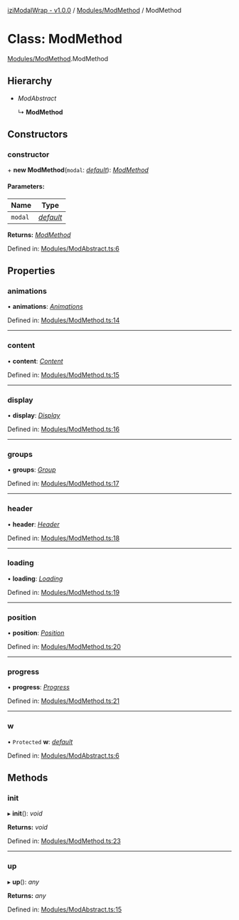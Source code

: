 [iziModalWrap - v1.0.0](../README.md) / [Modules/ModMethod](../modules/modules_modmethod.md) / ModMethod

# Class: ModMethod

[Modules/ModMethod](../modules/modules_modmethod.md).ModMethod

## Hierarchy

* *ModAbstract*

  ↳ **ModMethod**

## Constructors

### constructor

\+ **new ModMethod**(`modal`: [*default*](izimodalwrap.default.md)): [*ModMethod*](modules_modmethod.modmethod.md)

#### Parameters:

Name | Type |
------ | ------ |
`modal` | [*default*](izimodalwrap.default.md) |

**Returns:** [*ModMethod*](modules_modmethod.modmethod.md)

Defined in: [Modules/ModAbstract.ts:6](https://github.com/voltsonic/javascript-izimodal-wrap/blob/04f6ec1/src/Modules/ModAbstract.ts#L6)

## Properties

### animations

• **animations**: [*Animations*](modules_methods_animations.animations.md)

Defined in: [Modules/ModMethod.ts:14](https://github.com/voltsonic/javascript-izimodal-wrap/blob/04f6ec1/src/Modules/ModMethod.ts#L14)

___

### content

• **content**: [*Content*](modules_methods_content.content.md)

Defined in: [Modules/ModMethod.ts:15](https://github.com/voltsonic/javascript-izimodal-wrap/blob/04f6ec1/src/Modules/ModMethod.ts#L15)

___

### display

• **display**: [*Display*](modules_methods_display.display.md)

Defined in: [Modules/ModMethod.ts:16](https://github.com/voltsonic/javascript-izimodal-wrap/blob/04f6ec1/src/Modules/ModMethod.ts#L16)

___

### groups

• **groups**: [*Group*](modules_methods_group.group.md)

Defined in: [Modules/ModMethod.ts:17](https://github.com/voltsonic/javascript-izimodal-wrap/blob/04f6ec1/src/Modules/ModMethod.ts#L17)

___

### header

• **header**: [*Header*](modules_methods_header.header.md)

Defined in: [Modules/ModMethod.ts:18](https://github.com/voltsonic/javascript-izimodal-wrap/blob/04f6ec1/src/Modules/ModMethod.ts#L18)

___

### loading

• **loading**: [*Loading*](modules_methods_loading.loading.md)

Defined in: [Modules/ModMethod.ts:19](https://github.com/voltsonic/javascript-izimodal-wrap/blob/04f6ec1/src/Modules/ModMethod.ts#L19)

___

### position

• **position**: [*Position*](modules_methods_position.position.md)

Defined in: [Modules/ModMethod.ts:20](https://github.com/voltsonic/javascript-izimodal-wrap/blob/04f6ec1/src/Modules/ModMethod.ts#L20)

___

### progress

• **progress**: [*Progress*](modules_methods_progress.progress.md)

Defined in: [Modules/ModMethod.ts:21](https://github.com/voltsonic/javascript-izimodal-wrap/blob/04f6ec1/src/Modules/ModMethod.ts#L21)

___

### w

• `Protected` **w**: [*default*](izimodalwrap.default.md)

Defined in: [Modules/ModAbstract.ts:6](https://github.com/voltsonic/javascript-izimodal-wrap/blob/04f6ec1/src/Modules/ModAbstract.ts#L6)

## Methods

### init

▸ **init**(): *void*

**Returns:** *void*

Defined in: [Modules/ModMethod.ts:23](https://github.com/voltsonic/javascript-izimodal-wrap/blob/04f6ec1/src/Modules/ModMethod.ts#L23)

___

### up

▸ **up**(): *any*

**Returns:** *any*

Defined in: [Modules/ModAbstract.ts:15](https://github.com/voltsonic/javascript-izimodal-wrap/blob/04f6ec1/src/Modules/ModAbstract.ts#L15)
